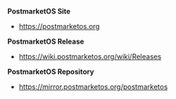<b>PostmarketOS Site</b>
- https://postmarketos.org

<b>PostmarketOS Release</b>
- https://wiki.postmarketos.org/wiki/Releases

<b>PostmarketOS Repository</b>
- https://mirror.postmarketos.org/postmarketos

